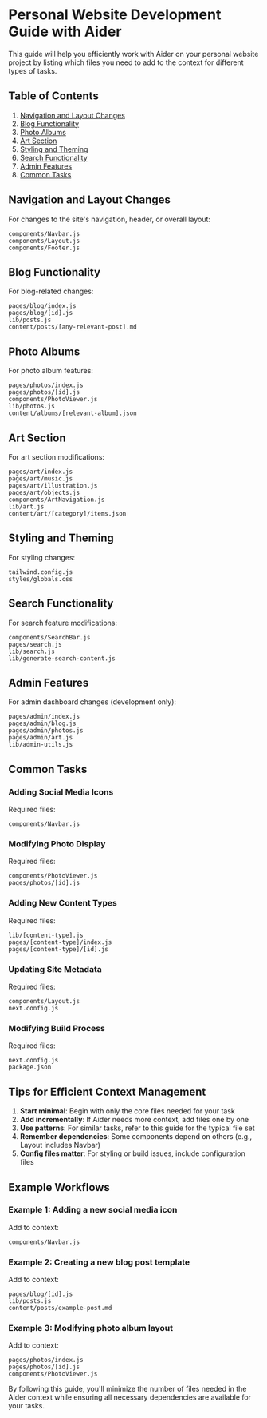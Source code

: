 # Personal Website Development Guide with Aider

This guide will help you efficiently work with Aider on your personal website project by listing which files you need to add to the context for different types of tasks.

## Table of Contents

1. [Navigation and Layout Changes](#navigation-and-layout-changes)
2. [Blog Functionality](#blog-functionality)
3. [Photo Albums](#photo-albums)
4. [Art Section](#art-section)
5. [Styling and Theming](#styling-and-theming)
6. [Search Functionality](#search-functionality)
7. [Admin Features](#admin-features)
8. [Common Tasks](#common-tasks)

## Navigation and Layout Changes

For changes to the site's navigation, header, or overall layout:

```
components/Navbar.js
components/Layout.js
components/Footer.js
```

## Blog Functionality

For blog-related changes:

```
pages/blog/index.js
pages/blog/[id].js
lib/posts.js
content/posts/[any-relevant-post].md
```

## Photo Albums

For photo album features:

```
pages/photos/index.js
pages/photos/[id].js
components/PhotoViewer.js
lib/photos.js
content/albums/[relevant-album].json
```

## Art Section

For art section modifications:

```
pages/art/index.js
pages/art/music.js
pages/art/illustration.js
pages/art/objects.js
components/ArtNavigation.js
lib/art.js
content/art/[category]/items.json
```

## Styling and Theming

For styling changes:

```
tailwind.config.js
styles/globals.css
```

## Search Functionality

For search feature modifications:

```
components/SearchBar.js
pages/search.js
lib/search.js
lib/generate-search-content.js
```

## Admin Features

For admin dashboard changes (development only):

```
pages/admin/index.js
pages/admin/blog.js
pages/admin/photos.js
pages/admin/art.js
lib/admin-utils.js
```

## Common Tasks

### Adding Social Media Icons

Required files:
```
components/Navbar.js
```

### Modifying Photo Display

Required files:
```
components/PhotoViewer.js
pages/photos/[id].js
```

### Adding New Content Types

Required files:
```
lib/[content-type].js
pages/[content-type]/index.js
pages/[content-type]/[id].js
```

### Updating Site Metadata

Required files:
```
components/Layout.js
next.config.js
```

### Modifying Build Process

Required files:
```
next.config.js
package.json
```

## Tips for Efficient Context Management

1. **Start minimal**: Begin with only the core files needed for your task
2. **Add incrementally**: If Aider needs more context, add files one by one
3. **Use patterns**: For similar tasks, refer to this guide for the typical file set
4. **Remember dependencies**: Some components depend on others (e.g., Layout includes Navbar)
5. **Config files matter**: For styling or build issues, include configuration files

## Example Workflows

### Example 1: Adding a new social media icon

Add to context:
```
components/Navbar.js
```

### Example 2: Creating a new blog post template

Add to context:
```
pages/blog/[id].js
lib/posts.js
content/posts/example-post.md
```

### Example 3: Modifying photo album layout

Add to context:
```
pages/photos/index.js
pages/photos/[id].js
components/PhotoViewer.js
```

By following this guide, you'll minimize the number of files needed in the Aider context while ensuring all necessary dependencies are available for your tasks.
